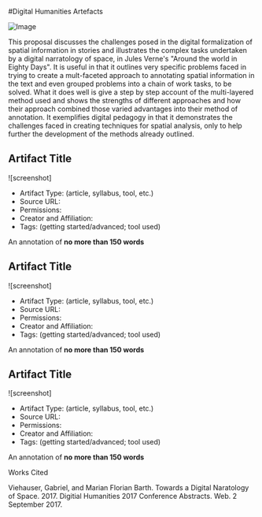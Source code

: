 #Digital Humanities Artefacts


![Image](https://user-images.githubusercontent.com/31867034/31364191-2a2a8b30-ad31-11e7-84fa-d1dd5f3ec1b7.png)

This proposal discusses the challenges posed in the digital formalization of spatial information in stories and illustrates the complex tasks undertaken by a digital narratology of space, in Jules Verne's "Around the world in Eighty Days".  It is useful in that it outlines very specific problems faced in trying to create a mult-faceted approach to annotating spatial information in the text and even grouped problems into a chain of work tasks, to be solved.  What it does well is give a step by step account of the multi-layered method used and shows the strengths of different approaches and how their approach combined those varied advantages into their method of annotation.  It exemplifies digital pedagogy in that it demonstrates the challenges faced in creating techniques for spatial analysis, only to help further the development of the methods already outlined. 

## Artifact Title 

![screenshot]

* Artifact Type: (article, syllabus, tool, etc.)
* Source URL: 
* Permissions: 
* Creator and Affiliation:
* Tags: (getting started/advanced; tool used)

An annotation of **no more than 150 words**

## Artifact Title 

![screenshot]

* Artifact Type: (article, syllabus, tool, etc.)
* Source URL: 
* Permissions: 
* Creator and Affiliation:
* Tags: (getting started/advanced; tool used)

An annotation of **no more than 150 words**

## Artifact Title 

![screenshot]

* Artifact Type: (article, syllabus, tool, etc.)
* Source URL: 
* Permissions: 
* Creator and Affiliation:
* Tags: (getting started/advanced; tool used)

An annotation of **no more than 150 words**

Works Cited

Viehauser, Gabriel, and Marian Florian Barth.  Towards a Digital Naratology of Space. 2017.  Digitial Humanities 2017 Conference 
  Abstracts.  Web.  2 September 2017.
